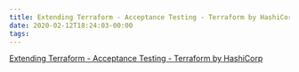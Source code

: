 ```yaml
---
title: Extending Terraform - Acceptance Testing - Terraform by HashiCorp
date: 2020-02-12T18:24:03-00:00
tags:
---
```


[Extending Terraform - Acceptance Testing - Terraform by HashiCorp](https://www.terraform.io/docs/extend/testing/acceptance-tests/index.html)
